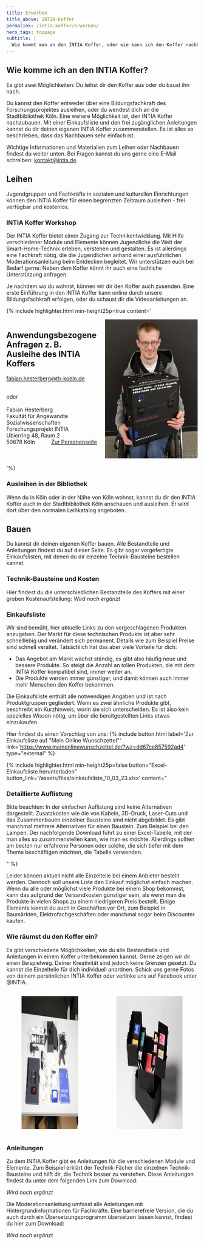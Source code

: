 ```yaml
---
title: Erwerben
title_above: INTIA-Koffer
permalink: /intia-koffer/erwerben/
hero_tags: toppage
subtitle: |
  Wie kommt man an den INTIA Koffer, oder wie kann ich den Koffer nachbauen? Diese Fragen werden hier beantwortet.
---
```


## Wie komme ich an den INTIA Koffer?

Es gibt zwei Möglichkeiten: Du leihst dir den Koffer aus oder du baust ihn nach.

Du kannst den Koffer entweder über eine Bildungsfachkraft des Forschungsprojektes ausleihen, oder du wendest dich an die Stadtbibliothek Köln. Eine weitere Möglichkeit ist, den INTIA Koffer nachzubauen. Mit einer Einkaufsliste und den frei zugänglichen Anleitungen kannst du dir deinen eigenen INTIA Koffer zusammenstellen. Es ist alles so beschrieben, dass das Nachbauen sehr einfach ist.

Wichtige Informationen und Materialien zum Leihen oder Nachbauen findest du weiter unten. Bei Fragen kannst du uns gerne eine E-Mail schreiben: kontakt@intia.de.

## Leihen

Jugendgruppen und Fachkräfte in sozialen und kulturellen Einrichtungen können den INTIA Koffer für einen begrenzten Zeitraum ausleihen - frei verfügbar und kostenlos.

### INTIA Koffer Workshop

Der INTIA Koffer bietet einen Zugang zur Technikentwicklung. Mit Hilfe verschiedener Module und Elemente können Jugendliche die Welt der Smart-Home-Technik erleben, verstehen und gestalten.
Es ist allerdings eine Fachkraft nötig, die die Jugendlichen anhand einer ausführlichen Moderationsanleitung beim Entdecken begleitet. Wir unterstützen euch bei Bedarf gerne: Neben dem Koffer könnt ihr auch eine fachliche Unterstützung anfragen.

Je nachdem wo du wohnst, können wir dir den Koffer auch zusenden. Eine erste Einführung in den INTIA Koffer kann online durch unsere Bildungsfachkraft erfolgen, oder du schaust dir die Videoanleitungen an.

{% include highlighter.html min-height25p=true content='

<div class="columns">
<div class="column">

## Anwendungsbezogene Anfragen z. B. Ausleihe des INTIA Koffers

[fabian.hesterberg@th-koeln.de](mailto:fabian.hesterberg@th-koeln.de)

<br>
oder
<br>
<br>
Fabian Hesterberg
<br>
Fakultät für Angewandte Sozialwissenschaften
<br>
Forschungsprojekt INTIA
<br>
Ubierring 48, Raum 2
<br>
50678 Köln
<a href="https://www.th-koeln.de/personen/fabian.hesterberg/" class="button is-rounded is-dark" style="float: right">
<span>Zur Personenseite</span>
<span class="icon is-small">
<i class="fas icon-external fa-xs invert"></i>
</span>
</a>
</div>
<div class="column">
<img style="height: auto;" src="/assets/img/uploads/fabian_hesterberg_small.jpg">
</div>
</div>

'%}

### Ausleihen in der Bibliothek

Wenn du in Köln oder in der Nähe von Köln wohnst, kannst du dir den INTIA Koffer auch in der Stadtbibliothek Köln anschauen und ausleihen. Er wird dort über den normalen Leihkatalog angeboten.

## Bauen

Du kannst dir deinen eigenen Koffer bauen. Alle Bestandteile und Anleitungen findest du auf dieser Seite. Es gibt sogar vorgefertigte Einkaufslisten, mit denen du dir einzelne Technik-Bausteine bestellen kannst.

### Technik-Bausteine und Kosten

Hier findest du die unterschiedlichen Bestandteile des Koffers mit einer groben Kostenaufstellung:
_Wird noch ergänzt_

### Einkaufsliste

Wir sind bemüht, hier aktuelle Links zu den vorgeschlagenen Produkten anzugeben. Der Markt für diese technischen Produkte ist aber sehr schnelllebig und verändert sich permanent. Details wie zum Beispiel Preise sind schnell veraltet. Tatsächlich hat das aber viele Vorteile für dich:

- Das Angebot am Markt wächst ständig, es gibt also häufig neue und bessere Produkte. So steigt die Anzahl an tollen Produkten, die mit dem INTIA Koffer kompatibel sind, immer weiter an.
- Die Produkte werden immer günstiger, und damit können auch immer mehr Menschen den Koffer bekommen.

Die Einkaufsliste enthält alle notwendigen Angaben und ist nach Produktgruppen gegliedert. Wenn es zwei ähnliche Produkte gibt, beschreibt ein Kurzhinweis, worin sie sich unterscheiden. Es ist also kein spezielles Wissen nötig, um über die bereitgestellten Links etwas einzukaufen.

Hier findest du einen Vorschlag von uns:
{% include button.html label='Zur Einkaufsliste auf "Mein Online Wunschzettel"' link='https://www.meinonlinewunschzettel.de/?wz=dd67ce857592ad4' type="external" %}

{% include highlighter.html min-height25p=false button="Excel-Einkaufsliste herunterladen" button_link='/assets/files/einkaufsliste_10_03_23.xlsx' content="

### Detaillierte Auflistung

Bitte beachten: In der einfachen Auflistung sind keine Alternativen dargestellt. Zusatzkosten wie die von Kabeln, 3D-Druck, Laser-Cuts und das Zusammenbauen einzelner Bausteine sind nicht abgebildet. Es gibt manchmal mehrere Alternativen für einen Baustein. Zum Beispiel bei den Lampen. Der nachfolgende Download führt zu einer Excel-Tabelle, mit der man alles so zusammenstellen kann, wie man es möchte. Allerdings sollten am besten nur erfahrene Personen oder solche, die sich tiefer mit dem Thema beschäftigen möchten, die Tabelle verwenden.

" %}

Leider können aktuell nicht alle Einzelteile bei einem Anbieter bestellt werden. Dennoch soll unsere Liste den Einkauf möglichst einfach machen. Wenn du alle oder möglichst viele Produkte bei einem Shop bekommst, kann das aufgrund der Versandkosten günstiger sein, als wenn man die Produkte in vielen Shops zu einem niedrigeren Preis bestellt. Einige Elemente kannst du auch in Geschäften vor Ort, zum Beispiel in Baumärkten, Elektrofachgeschäften oder manchmal sogar beim Discounter kaufen.

### Wie räumst du den Koffer ein?

Es gibt verschiedene Möglichkeiten, wie du alle Bestandteile und Anleitungen in einem Koffer unterbekommen kannst. Gerne zeigen wir dir einen Beispielweg. Deiner Kreativität sind jedoch keine Grenzen gesetzt. Du kannst die Einzelteile für dich individuell anordnen. Schick uns gerne Fotos von deinem persönlichen INTIA Koffer oder verlinke uns auf Facebook unter @INTIA.

<div class="columns is-centered is-desktop">
<div class="column is-offset-1">
<figure>
  <img src="/assets/img/intia-case/Escape_Game.jpg" alt="" style="height:350px;">
</figure>
</div>
<div class="column">
<figure>
  <img src="/assets/img/tools/building_blocks/koffer_4.jpg" alt="" style="height:350px;">
</figure>
</div>
</div>

### Anleitungen

Zu dem INTIA Koffer gibt es Anleitungen für die verschiedenen Module und Elemente. Zum Beispiel erklärt der Technik-Fächer die einzelnen Technik-Bausteine und hilft dir, die Technik besser zu verstehen. Diese Anleitungen findest du unter dem folgenden Link zum Download:

_Wird noch ergänzt_

Die Moderationsanleitung umfasst alle Anleitungen mit Hintergrundinformationen für Fachkräfte. Eine barrierefreie Version, die du auch durch ein Übersetzungsprogramm übersetzen lassen kannst, findest du hier zum Download:

_Wird noch ergänzt_
